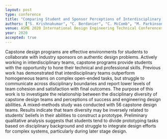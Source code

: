 ```yaml
---
layout: post
type: conference
title: "Comparing Student and Sponsor Perceptions of Interdisciplinary Teams' Capstone Performance"
authors: ["S. Krishnakumar", "C. Berdanier", "C. McComb", "M. Parkinson", "J. Menold"]
venue: ASME 2020 International Design Engineering Technical Conferences and Computers and Information in Engineering Conference
year: 2020
accepted: true
---
```

Capstone design programs are effective environments for students to collaborate with industry sponsors on authentic design problems. Actively working in interdisciplinary teams, capstone programs provide students with the opportunity to hone their technical and professional skills. Previous work has demonstrated that interdisciplinary teams outperform homogeneous teams on complex open-ended tasks, but struggle to communicate across disciplinary boundaries and report lower levels of team cohesion and satisfaction with final outcomes. The purpose of this work is to investigate the relationship between the disciplinary diversity of capstone design teams and perceptions of success and engineering design abilities. A mixed-methods study was conducted with 56 capstone design teams. Results indicate that team diversity may be inversely related to students’ beliefs in their abilities to construct a prototype. Preliminary qualitative analysis suggests that students tend to divide prototyping tasks based on disciplinary background and struggle to integrate design efforts for complex systems, particularly during later stage design.
